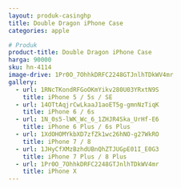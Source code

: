 ```yaml
---
layout: produk-casinghp
title: Double Dragon iPhone Case
categories: apple

# Produk
product-title: Double Dragon iPhone Case
harga: 90000
sku: hn-4114
image-drive: 1Pr0O_7OhhkDRFC2248GTJnlhTDkWV4mr
gallery:
  - url: 1RNcTKondRFGoOKmYikv280U03YRxtN9S
    title: iPhone 5 / 5s / SE
  - url: 14OTtAqjrCwLkaaJ1aoET5g-gmnNzTiqK
    title: iPhone 6 / 6s
  - url: 1N_0s5-lWK_Wc_6_1ZHJR4Ska_UrHf-E6
    title: iPhone 6 Plus / 6s Plus
  - url: 1XdOHOMYkbXD7zfZk1wc26hNO-g27WkRO
    title: iPhone 7 / 8
  - url: 1JHyCfXMzBzhdUBnQhZTJUGpE01I_E0G3
    title: iPhone 7 Plus / 8 Plus
  - url: 1Pr0O_7OhhkDRFC2248GTJnlhTDkWV4mr
    title: iPhone X
---
```

